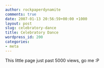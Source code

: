 ```yaml
---
author: rockpaperdynamite
comments: true
date: 2007-01-13 20:56:59+00:00 +1000
layout: post
slug: celebratory-dance
title: Celebratory Dance
wordpress_id: 200
categories:
- meta
---
```


This little page just past 5000 views, go me :P
